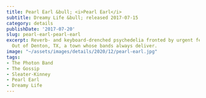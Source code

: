 ```yaml
---
title: Pearl Earl &bull; <i>Pearl Earl</i>
subtitle: Dreamy Life &bull; released 2017-07-15
category: details
publishDate: '2017-07-20'
slug: pearl-earl-pearl-earl
excerpt: Reverb- and keyboard-drenched psychedelia fronted by urgent female vocals.
  Out of Denton, TX, a town whose bands always deliver.
image: "~/assets/images/details/2020/12/pearl-earl.jpg"
tags:
- The Photon Band
- The Gossip
- Sleater-Kinney
- Pearl Earl
- Dreamy Life
---
```


